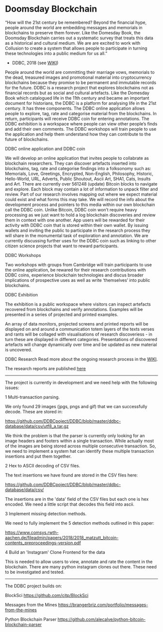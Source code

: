 # Doomsday Blockchain

“How will the 21st century be remembered? Beyond the financial hype, people around the world are embedding messages and memorials in blockchains to preserve them forever. Like the Domesday Book, the Doomsday Blockchain carries out a systematic survey that treats this data as a historical and cultural medium. We are are excited to work with Collusion to create a system that allows people to participate in turning these technologies into a public medium for us all.”  

- DDBC, 2018 (see [WIKI](https://github.com/DDBCproject/DDBC/wiki "WIKI"))

People around the world are committing their marriage vows, memorials to the dead, treasured images and promotional material into cryptocurrency blockchains because they promise to be permanent and immutable records for the future. DDBC is a research project that explores blockchains not as financial records but as social and cultural artefacts. Like the Domesday Book which catalogued life in the 11th century and became an important document for historians, the DDBC is a platform for analysing life in the 21st century. It has three components. The DDBC online application allows people to explore, tag, rate and categorise material from the blockchains. In return, participants will receive DDBC coin for entering annotations. The DDBC exhibition is a workspace where people can view other people’s finds and add their own comments. The DDBC workshops will train people to use the application and help them understand how they can contribute to the future of blockchains.

DDBC online application and DDBC coin

We will develop an online application that invites people to collabrate as blockchain researchers. They can discover artefacts inserted into blockchains, tag, rate and categorise findings into a folksonomy such as: Memorials, Love, Greetings, Encrypted, Non-English, Philosophy, Historic, Hello-World, URL, Adverts, Public Shoutout, Ascii Art, SHA1, Cats, Insults and Art. There are currently over 561248 (update) Bitcoin blocks to navigate and explore. Each block may contain a lot of information to unpack filter and review. Part of our research involves mapping out where we expect material could exist and what forms this may take. We will record the info about the development process and pointers to this media within our own blockchain call the DDBC coin. Unlike Bitcoin, DDBC coin won’t require heavy processing as we just want to hold a log blockchain discoveries and review them in context with one another. App users will be rewarded for their activity with DDBC coin that is stored within their own wallet. By issuing wallets and inviting the public to participate in the research process they will share in the monumental task of exploration and annotation. We are currently discussing further uses for the DDBC coin such as linking to other citizen science projects that want to reward participants.

DDBC Workshops

Two workshops with groups from Cambridge will train participants to use the online application, be rewared for their research contributions with DDBC coins, experience blockchain technologies and discus broader implications of prospective uses as well as write ‘themselves’ into public blockchains. 


DDBC Exhibition

The exhibition is a public workspace where visitors can inspect artefacts recovered from blockchains and verify annotations.
Examples will be presented in a series of projected and printed examples. 

An array of data monitors, projected screens and printed reports will be displayed on and around a communication totem
layers of the texts verses and rants will be collaged with visualisations of research discoveriess - in turn these are displayed in different categories. Presentations of discovered artefacts will change dynamically over time and be updated as new material is uncovered. 

DDBC Research
Read more about the ongoing research process in the [WIKI](https://github.com/DDBCproject/DDBC/wiki "WIKI").

The research reports are published [here](https://docs.google.com/document/d/1y2J9U27uiFIUZ9RXM2Q54TX0q8ruQzgT5X1j0YPXRws/edit)

-------

The project is currently in development and we need help with the following issues:

1 Multi-transaction parsing. 

We only found 29 images (jpgs, pngs and gif) that we can successfully decode. These are stored in:

https://github.com/DDBCpoject/DDBC/blob/master/ddbc-database/data/csv/utf8_a.tar.gz

We think the problem is that the parser is currently only looking for an image headers and footers within a single transaction. While actually most of the images are being stored across multiple consecutive transaction. So, we need to implement a system hat can identify these multiple transaction insertions and put them together.


2 Hex to ASCII decoding of CSV files. 

The text insertions we have found are stored in the CSV files here:

https://github.com/DDBCpoject/DDBC/blob/master/ddbc-database/data/csv/

The insertions are in the 'data' field of the CSV files but each one is hex encoded. We need a little script that decodes this field into ascii.

 
3 Implement missing detection methods.

We need to fully implement the 5 detection methods outlined in this paper: 

https://www.comsys.rwth-aachen.de/fileadmin/papers/2018/2018_matzutt_bitcoin-contents_preproceedings-version.pdf


4 Build an 'Instagram' Clone Frontend for the data

This is needed to allow users to view, annotate and rate the content in the blockchain. There are many python instagram clones out there. These need to be investigated and tested. 


------------

The DDBC project builds on:

BlockSci https://github.com/citp/BlockSci

Messages from the Mines https://brangerbriz.com/portfolio/messages-from-the-mines

Python Blockchain Parser https://github.com/alecalve/python-bitcoin-blockchain-parser
